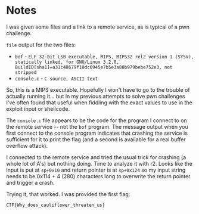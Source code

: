 # Notes

I was given some files and a link to a remote service, as is typical of a pwn challenge.

`file` output for the two files:
* `bof` - `ELF 32-bit LSB executable, MIPS, MIPS32 rel2 version 1 (SYSV), statically linked, for GNU/Linux 3.2.0, BuildID[sha1]=a31c48679f10dc6945e7b5e3a88b979bebe752e3, not stripped`
* `console.c` - `C source, ASCII text`

So, this is a MIPS executable. Hopefully I won't have to go to the trouble of actually running it... but in my previous attempts to solve pwn challenges I've often found that useful when fiddling with the exact values to use in the exploit input or shellcode.

The `console.c` file appears to be the code for the program I connect to on the remote service -- not the `bof` program. The message output when you first connect to the console program indicates that crashing the service is sufficient for it to print the flag (and a second is available for a real buffer overflow attack).

I connected to the remote service and tried the usual trick for crashing (a whole lot of A's) but nothing doing. Time to analyze it with r2. Looks like the input is put at `sp+0x10` and return pointer is at `sp+0x124` so my input string needs to be 0x114 + 4 (280) characters long to overwrite the return pointer and trigger a crash.

Trying it, that worked. I was provided the first flag:
```
CTF{Why_does_cauliflower_threaten_us}
```

